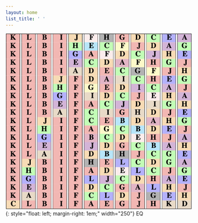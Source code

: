 ```yaml
---
layout: home
list_title: ' '
---
```


![equidistant](equidistant.png){: style="float: left; margin-right: 1em;" width="250"} EQ

